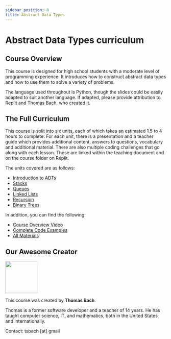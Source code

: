 ```yaml
---
sidebar_position: 8
title: Abstract Data Types
---
```


# Abstract Data Types curriculum

## Course Overview

This course is designed for high school students with a moderate level of programming experience. It introduces how to construct abstract data types and how to use them to solve a variety of problems. 

The language used throughout is Python, though the slides could be easily adapted to suit another language. If adapted, please provide attribution to Replit and Thomas Bach, who created it.  

## The Full Curriculum

This course is split into six units, each of which takes an estimated 1.5 to 4 hours to complete. For each unit, there is a presentation and a teacher guide which provides additional content, answers to questions, vocabulary and additional material. There are also multiple coding challenges that go along with each lesson. These are linked within the teaching document and on the course folder on Replit.

The units covered are as follows: 
- [Introduction to ADTs](https://drive.google.com/drive/folders/1CcxXXs5UMfIGLyyKn0lnpaerQRKzTkYT)
- [Stacks](https://drive.google.com/drive/folders/1XWw65cZhokGKxeYY9Cwq8oV59Va60jTr)
- [Queues](https://drive.google.com/drive/folders/1mDVAsj5yWem90Gr4tOXBKXW5GAf-H2KG)
- [Linked Lists](https://drive.google.com/drive/folders/1671Hp1PHv83hBFDEYEQZ9wSqPSDYlq-I)
- [Recursion](https://drive.google.com/drive/folders/1TEHwGvSXwkl2icOayQ835ubVskHGhDu2)
- [Binary Trees](https://drive.google.com/drive/folders/1cISSvLBK4PhxyTPNHgN-6gKI-VO-qMgr)

In addition, you can find the following:
- [Course Overview Video](https://drive.google.com/file/d/1JjCOp_eTx0n30gu45ZyrQvy9rBh3mcNA/view?usp=sharing)
- [Complete Code Examples](https://drive.google.com/drive/folders/1pXxiDx2yc9eA9mhpLPVSYsDLmsSku7hA)
- [All Materials](https://drive.google.com/drive/folders/1e5EukNg71bHVpOMy3FWBlmh1kNgg2lJr)

## Our Awesome Creator

<img class="profile_pic" src="https://replit-docs-images.bardia.repl.co/images/curriculumImg/tbach.png" width="100px"/>

This course was created by **Thomas Bach**.

Thomas is a former software developer and a teacher of 14 years. He has taught computer science, IT, and mathematics, both in the United States and internationally.

Contact: tsbach [at] gmail 
